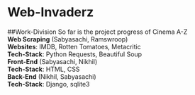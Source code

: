 # Web-Invaderz

##Work-Division
So far is the project progress of Cinema A-Z<br>
**Web Scraping** (Sabyasachi, Ramswroop) <br>
**Websites**: IMDB, Rotten Tomatoes, Metacritic <br>
**Tech-Stack**: Python Requests, Beautiful Soup <br>
**Front-End** (Sabyasachi, Nikhil) <br>
**Tech-Stack**: HTML, CSS <br>
**Back-End** (Nikhil, Sabyasachi) <br>
**Tech-Stack**: Django, sqlite3 <br>
